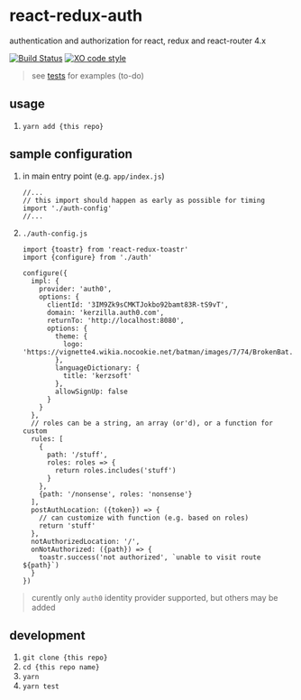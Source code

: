 # react-redux-auth

authentication and authorization for react, redux and react-router 4.x

[![Build Status](https://travis-ci.org/tony-kerz/react-redux-auth.svg?branch=master)](https://travis-ci.org/tony-kerz/react-redux-auth)
[![XO code style](https://img.shields.io/badge/code_style-XO-5ed9c7.svg)](https://github.com/sindresorhus/xo)

> see [tests](test) for examples (to-do)

## usage

1. `yarn add {this repo}`

## sample configuration

1. in main entry point (e.g. `app/index.js`)
    ```
    //...
    // this import should happen as early as possible for timing
    import './auth-config'
    //...
    ```
1. `./auth-config.js`
    ```
    import {toastr} from 'react-redux-toastr'
    import {configure} from './auth'

    configure({
      impl: {
        provider: 'auth0',
        options: {
          clientId: '3IM9Zk9sCMKTJokbo92bamt83R-tS9vT',
          domain: 'kerzilla.auth0.com',
          returnTo: 'http://localhost:8080',
          options: {
            theme: {
              logo: 'https://vignette4.wikia.nocookie.net/batman/images/7/74/BrokenBat.png'
            },
            languageDictionary: {
              title: 'kerzsoft'
            },
            allowSignUp: false
          }
        }
      },
      // roles can be a string, an array (or'd), or a function for custom
      rules: [
        {
          path: '/stuff',
          roles: roles => {
            return roles.includes('stuff')
          }
        },
        {path: '/nonsense', roles: 'nonsense'}
      ],
      postAuthLocation: ({token}) => {
        // can customize with function (e.g. based on roles)
        return 'stuff'
      },
      notAuthorizedLocation: '/',
      onNotAuthorized: ({path}) => {
        toastr.success('not authorized', `unable to visit route ${path}`)
      }
    })
    ```
> curently only `auth0` identity provider supported, but others may be added

## development

1. `git clone {this repo}`
1. `cd {this repo name}`
1. `yarn`
1. `yarn test`
